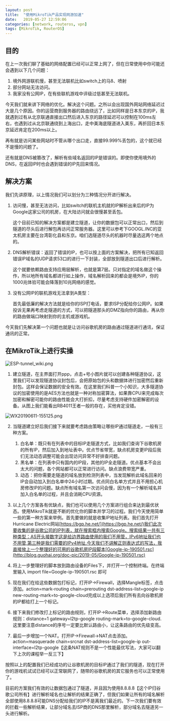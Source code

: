 ```yaml
---
layout: post
title:  "使用MikroTik产品实现网游加速"
date:   2019-05-27 12:59:06
categories: [network, routeros, vpn]
tags: [MikroTik, RouterOS]
---
```


## 目的

在上一次我们聊了基础的网络配置已经可以正常上网了，但在日常使用中你可能还会遇到以下几个问题：

1. 境外网游联机慢，甚至无法联机比如switch上的马8、喷射
2. 部分网站无法访问。
3. 我家没有公网IP，在有些联机游戏中评级过低甚至无法联机。

今天我们就来讲下网络的优化。解决这个问题。之所以会出现国外网站网络延迟过大是几个原因。你的运营商到服务器的路由绕远了，比如同样是日本东京的IP，我就遇到过有从北京联通直接出口然后进入东京的路径延迟可以控制在100ms左右，也遇到过从北京联通绕到上海出口，走中美海底隧道进入美东，再折回日本东京延迟肯定在200ms以上。

再有就是访问某些网站时不管从哪个出口走，直接99.999%丢包的，这个就已经不是慢的问题了。

还有就是DNS被篡改了，解析有些域名返回的IP是错误的。即使你使用境外的DNS，在返回IP时也会遇到错误的IP先回来情况。

## 解决方案

我们先讲原理，以上情况我们可以划分为三种情况分开进行解决。

1. 访问慢，甚至无法访问，比如switch的联机主机就的IP解析出来后的IP为Google这家公司的机房，在大陆访问就会很慢甚至丢包。

    这个目前已知的解决方案都是建立隧道，让你的数据包可以正常出口，然后到隧道的尽头后进行解包再访问正常服务器。这里可以参考下GOOGL.INC的亚太机房主要在台湾彰化县和东京。咱们选隧道尽头的机器时尽量选这两个地点的。

2. DNS解析错误：返回了错误的IP，也可以按上面的方案解决，把所有已知返回错误IP域名的UDP请求53口的进行一下封装，全部放到隧道出口后进行解析。

    这个就要依赖路由支持应用层解析，也就是第7层。只对指定的域名做这个操作，所以地所有域名都进行如上操作，域名解析回来的都会是境外IP，你的1000兆体验可能会降落到10兆网络的感觉。

3. 没有公网IP的联机游戏无法拿到A类型：

    首先最低廉的解决方法就是给你的ISP打电话，要求ISP分配给你公网IP。如果投诉无果再考虑走隧道的方式，可以把隧道那头的DMZ指向你的路由，再从你的路由做端口映射到你的主机或游戏机。

今天我们先解决第一个问题也就是让访问谷歌机房的路由通过隧道进行通讯，保证通讯的正常。

## 在MikroTik上进行实操

![ESP-tunnel_wiki.png](http://blog.guohai.org/doc-pic/2019-05/ESP-tunnel_wiki.png)

1. 建立隧道，在主界面打开ppp，点击+号小图片就可以创建各种隧道协议，这里我们可以发现隧道协议封包后，会把原始包的头和数据体进行加密然后重新封包。这样会保证数据的安全有效。在这里我们科普一个小知识，大多隧道协议的加密使用的是AES方法也就是一种对称加密算法，如果靠CPU来完成每次加密和解密可能你的路由性能会大打折扣，尽量考虑支持硬件加密解密的设备。从图上我们能看出RB4011王者一般的存在，买他肯定没错。

![WX20190611-155125.png](http://blog.guohai.org/doc-pic/2019-05/WX20190611-155125.png)

2. 当隧道建立好后我们接下来就要考虑路由策略让哪些IP通过隧道走，一般有三种方案。
    1. 白名单：既只有在列表中的目标IP走隧道方式，比如我们查询下谷歌机房的所有IP，然后加入到地址表中。优点节省带宽，缺点机房变更IP段后我们无法动态调整可能会出现访问异常不好排查问题。
    2. 黑名单：在列表中只有国内的IP段，其他的IP全走隧道。优点基本不会出太大的问题，各个网站都可以正常进行访问。缺点浪费带宽严重。
    3. 动态：把你需要走隧道的域名放到检测列表中，当发现解析此域名回来的IP会自动加入到白名单中24小时过期。优点同白名单方式并且不用担心机房修改IP的问题。缺点所有域名第一次访问会慢，因为有一个解析域名并加入白名单的过程，并且会消耗CPU资源。
  
3. 以上几个方案各有优缺点，我们也可以使用几个方案进行组合来达到最优状态。使用MikroTik就是不断的优化你的脚本并学习的过程。我们今天使用简单一些的第一种方案来举例。首先要做的就是收集IP地址列表。我们首先打开Hurricane Electric网站[https://bgp.he.net/](https://bgp.he.net/)我们此次要收集的是谷歌公司的IP列表，就在搜索框内搜索Google。搜索结果一共有三种类型：AS开头接数字这是给边界路由使用的我们不用管，IPv6地址我们也不用管,第三种是我们需要的IPv4地址.今天我们不讲解正则表达式的写法，我直接放上一个整理好的可用的谷歌机房IP段脚本[Google-ip-190501.rsc](http://blog.guohai.org/doc-pic/2019-05/Google-ip-190501.rsc)

4. 将上一步整理好的脚本放到路由设备的Files下，并打开一个控制终端。在终端里输入 import file=Google-ip-190501.rsc 即可

5. 现在我们在给这些数据包打标记，打开IP->Firewall，选择Mangle标签，点击添加。action=mark-routing chain=prerouting dst-address-list=google-ip new-routing-mark=to-google-cloud完成以上选项后我们所有去向谷歌机房的IP都给打上一个标记。
6. 接下来我们修改打上标记的路由规则，打开IP->Route菜单，选择添加新路由规则：distance=1 gateway=l2tp-google routing-mark=to-google-cloud.这里要注意distance的序号一定要比默认路由小，让这条路由的优先级变高。
7. 最后一步增加一个NAT。打开IP->Firewall->NAT点击添加。action=masquerade chain=srcnat dst-address-list=google-ip out-interface=l2tp-google【这条NAT规则不是一个性能最优写法，大家可以翻下上次的课程举一反三下】


按照以上的配置我们已经成功的让谷歌机房的目标IP通过了我们的隧道，现在打开你的游戏机试试已经可以正常联网了，随带的谷歌机房的其它服务也可以正常使用了。

目前的方案我们有效的让数据包通过了隧道，并且因为使用8.8.8.8【这个IP归谷歌公司所有】进行解析域名也让解析的结果正确了，但我们如果让所有的域名解析全部使用8.8.8.8可能DNS分配给我们的IP不是离我们最近的。下一次我们要有效的拦截一些解析结果，让部分域名去ISP商的DNS那里解析，部分域名去隧道另一头进行解析。

